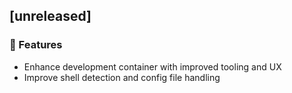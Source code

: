 ## [unreleased]

### 🚀 Features

- Enhance development container with improved tooling and UX
- Improve shell detection and config file handling
